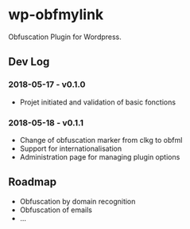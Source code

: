 # wp-obfmylink

Obfuscation Plugin for Wordpress.

## Dev Log
### 2018-05-17 - v0.1.0
+ Projet initiated and validation of basic fonctions

### 2018-05-18 - v0.1.1
+ Change of obfuscation marker from clkg to obfml
+ Support for internationalisation
+ Administration page for managing plugin options

## Roadmap
+ Obfuscation by domain recognition
+ Obfuscation of emails
+ ...
